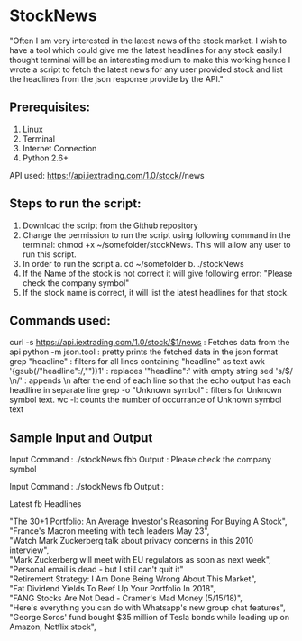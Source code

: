 # StockNews

"Often I am very interested in the latest news of the stock market. I wish to have a tool which could give me the latest headlines 
for any stock easily.I thought terminal will be an interesting medium to make this working hence I wrote a script 
to fetch the latest news for any user provided stock and list the headlines from the json response provide by the API." 

## Prerequisites:

1.	Linux 
2.	Terminal
3.	Internet Connection
4. Python 2.6+

API used: https://api.iextrading.com/1.0/stock/<Name of the stock>/news

## Steps to run the script:

1.	Download the script from the Github repository
2.	Change the permission to run the script using following command in the terminal: chmod +x  ~/somefolder/stockNews. 
   This will allow any user to run this script.
3.	In order to run the script 
a.	cd ~/somefolder
b.	./stockNews <Name of the stock>
4.	If the Name of the stock is not correct it will give following error:  "Please check the company symbol"
5.	If the stock name is correct, it will list the latest headlines for that stock.

## Commands used:
curl -s https://api.iextrading.com/1.0/stock/$1/news : Fetches data from the api
python -m json.tool : pretty prints the fetched data in the json format
grep "headline" : filters for all lines containing "headline" as text
awk '{gsub(/"headline":/,"")}1' : replaces '"headline":' with empty string
sed 's/$/  \\n/' : appends \n after the end of each line so that the echo output has each headline in separate line
grep -o "Unknown symbol" : filters for Unknown symbol text.
wc -l: counts the number of occurrance of Unknown symbol text

## Sample Input and Output

Input Command :  ./stockNews fbb
Output : Please check the company symbol

Input Command : ./stockNews fb
Output : 

Latest fb Headlines

"The 30+1 Portfolio: An Average Investor's Reasoning For Buying A Stock",  
 "France's Macron meeting with tech leaders May 23",  
 "Watch Mark Zuckerberg talk about privacy concerns in this 2010 interview",  
 "Mark Zuckerberg will meet with EU regulators as soon as next week",  
 "Personal email is dead - but I still can't quit it"  
 "Retirement Strategy: I Am Done Being Wrong About This Market",  
 "Fat Dividend Yields To Beef Up Your Portfolio In 2018",  
 "FANG Stocks Are Not Dead - Cramer's Mad Money (5/15/18)",  
 "Here's everything you can do with Whatsapp's new group chat features",  
 "George Soros' fund bought $35 million of Tesla bonds while loading up on Amazon, Netflix stock",  
